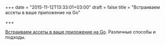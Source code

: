+++
date = "2015-11-12T13:33:01+03:00"
draft = false
title = "Встраиваем ассеты в ваше приложение на Go"

+++

<p><a href="https://blog.codeship.com/embedding-assets-in-go/">Встраиваем ассеты в ваше приложение на Go</a>. Различные способы и подходы.</p>

